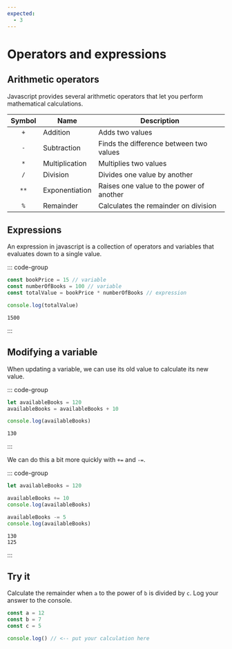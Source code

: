 ```yaml
---
expected:
  - 3
---
```


# Operators and expressions

<Vimeo id="911842914" />

## Arithmetic operators

Javascript provides several arithmetic operators that let you perform
mathematical calculations.

| Symbol | Name           | Description                                                   |
| :----: | -------------- | ------------------------------------------------------------- |
|  `+`   | Addition       | Adds two values                                               |
|  `-`   | Subtraction    | Finds the difference between two values                       |
|  `*`   | Multiplication | Multiplies two values                                         |
|  `/`   | Division       | Divides one value by another                                  |
|  `**`  | Exponentiation | Raises one value to the power of another                      |
|  `%`   | Remainder      | Calculates the remainder on division                          |

## Expressions

An expression in javascript is a collection of operators and variables that
evaluates down to a single value.

::: code-group

```js
const bookPrice = 15 // variable
const numberOfBooks = 100 // variable
const totalValue = bookPrice * numberOfBooks // expression

console.log(totalValue)
```

```console [output]
1500
```

:::

## Modifying a variable

When updating a variable, we can use its old value to calculate its new value.

::: code-group

```js
let availableBooks = 120
availableBooks = availableBooks + 10

console.log(availableBooks)
```

```console [output]
130
```

:::

We can do this a bit more quickly with `+=` and `-=`.

::: code-group

```js
let availableBooks = 120

availableBooks += 10
console.log(availableBooks)

availableBooks -= 5
console.log(availableBooks)
```

```console [output]
130
125
```

:::

## Try it

Calculate the remainder when `a` to the power of `b` is divided by `c`. Log your
answer to the console.

<Exercise>

```js
const a = 12
const b = 7
const c = 5

console.log() // <-- put your calculation here
```

</Exercise>
